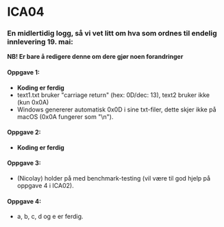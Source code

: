 # ICA04

### En midlertidig logg, så vi vet litt om hva som ordnes til endelig innlevering 19. mai:
**NB! Er bare å redigere denne om dere gjør noen forandringer**

#### Oppgave 1:
- **Koding er ferdig**
- text1.txt bruker "carriage return" (hex: 0D/dec: 13), text2 bruker ikke (kun 0x0A)
- Windows genererer automatisk 0x0D i sine txt-filer, dette skjer ikke på macOS (0x0A fungerer som "\n").

#### Oppgave 2:
- **Koding er ferdig**

#### Oppgave 3:
- (Nicolay) holder på med benchmark-testing (vil være til god hjelp på oppgave 4 i ICA02).

#### Oppgave 4:
- a, b, c, d og e er ferdig.
